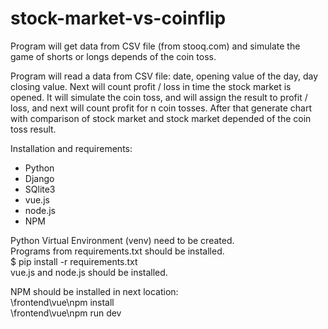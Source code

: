 # stock-market-vs-coinflip

Program will get data from CSV file (from stooq.com) and simulate the game of shorts or longs depends of the coin toss. 

Program will read a data from CSV file: date, opening value of the day, day closing value.
Next will count profit / loss in time the stock market is opened. It will simulate the coin toss,
and will assign the result to profit / loss, and next will count profit for n coin tosses.
After that generate chart with comparison of stock market and stock market depended of the coin toss result.


Installation and requirements:

- Python
- Django
- SQlite3
- vue.js
- node.js
- NPM

Python Virtual Environment (venv) need to be created.   
Programs from requirements.txt should be installed.   
$ pip install -r requirements.txt   
vue.js and node.js should be installed.    

NPM should be installed in next location:    
\frontend\vue\npm install    
\frontend\vue\npm run dev    
